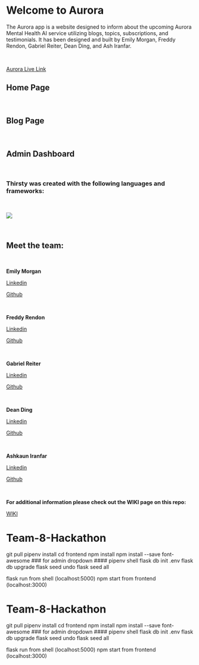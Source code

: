 # Welcome to Aurora

The Aurora app is a website designed to inform about the upcoming Aurora Mental Health AI service utilizing blogs, topics, subscriptions, and testimonials. It has been designed and built by Emily Morgan, Freddy Rendon, Gabriel Reiter, Dean Ding, and Ash Iranfar.

<br />

[Aurora Live Link](http://52.23.181.75:5001/)
<br />

## Home Page

<!-- ![Alt Text](./frontend/public/images/GIFs/Splash-Page.gif) -->

<br />

## Blog Page

<!-- ![Alt Text](./frontend/public/images/GIFs/Blog-Page.gif) -->

<br />

## Admin Dashboard

<!-- ![Alt Text](./frontend/public/images/GIFs/Admin-Dashboard.gif) -->

<br />

### Thirsty was created with the following languages and frameworks:

<br />

![](https://skillicons.dev/icons?i=py,flask,js,react,redux,sqlite,docker,aws,git,github,githubactions,html,css)

<br />

## Meet the team:

<br />

**Emily Morgan**

[Linkedin](https://www.linkedin.com/in/emily-morgan-7761b1155/)

[Github](https://github.com/mocemmy)

<br />

**Freddy Rendon**

[Linkedin](https://www.linkedin.com/in/freddyrendon/)

[Github](https://github.com/freddyrendon)

<br />

**Gabriel Reiter**

[Linkedin](https://www.linkedin.com/in/gabriel-reiter-7352b2b7/)

[Github](https://github.com/greiter18)

<br />

**Dean Ding**

[Linkedin](https://www.linkedin.com/in/deanding/)

[Github](https://github.com/dingtianding)

<br />

**Ashkaun Iranfar**

[Linkedin](https://www.linkedin.com/in/ashkaun-iranfar-608387220/)

[Github](https://github.com/AIranfar)

<br />

**For additional information please check out the WIKI page on this repo:**

[WIKI](https://github.com/team-8-hackathon/hackathon/wiki/OVERVIEW)

# Team-8-Hackathon

git pull
pipenv install
cd frontend
npm install
npm install --save font-awesome ### for admin dropdown ####
pipenv shell
flask db init
.env
flask db upgrade
flask seed undo
flask seed all


flask run from shell (localhost:5000)
npm start from frontend (localhost:3000)


# Team-8-Hackathon

git pull
pipenv install
cd frontend
npm install
npm install --save font-awesome ### for admin dropdown ####
pipenv shell
flask db init
.env
flask db upgrade
flask seed undo
flask seed all


flask run from shell (localhost:5000)
npm start from frontend (localhost:3000)
